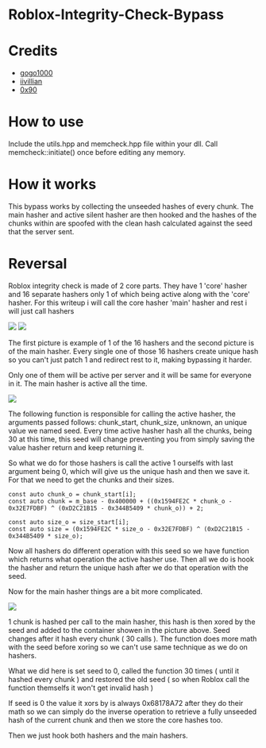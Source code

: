 # Roblox-Integrity-Check-Bypass

# Credits
* [gogo1000](https://github.com/gogo9211)
* [iivillian](https://github.com/iivillian)
* [0x90](https://github.com/AmJayden)

# How to use
Include the utils.hpp and memcheck.hpp file within your dll. Call memcheck::initiate() once before editing any memory.

# How it works
This bypass works by collecting the unseeded hashes of every chunk. The main hasher and active silent hasher are then hooked and the hashes of the chunks within are spoofed with the clean hash calculated against the seed that the server sent.

# Reversal
Roblox integrity check is made of 2 core parts. They have 1 'core' hasher and 16 separate hashers only 1 of which being active along with the 'core' hasher.
For this writeup i will call the core hasher 'main' hasher and rest i will just call hashers

![](https://cdn.discordapp.com/attachments/782842266456817664/956289832290758656/gkp0qufp.png)
![](https://cdn.discordapp.com/attachments/782842266456817664/956290152928526356/jBCw6PAt.png)

The first picture is example of 1 of the 16 hashers and the second picture is of the main hasher. Every single one of those 16 hashers create unique hash so you can't just patch 1 and redirect rest to it, making bypassing it harder.

Only one of them will be active per server and it will be same for everyone in it.
The main hasher is active all the time.

![](https://cdn.discordapp.com/attachments/782842266456817664/956291857787256902/ZAy2wggF.png)

The following function is responsible for calling the active hasher, the arguments passed follows: chunk_start, chunk_size, unknown, an unique value we named seed.
Every time active hasher hash all the chunks, being 30 at this time, this seed will change preventing you from simply saving the value hasher return and keep returning it.

So what we do for those hashers is call the active 1 ourselfs with last argument being 0, which will give us the unique hash and then we save it.
For that we need to get the chunks and their sizes.

```
const auto chunk_o = chunk_start[i];
const auto chunk = m_base - 0x400000 + ((0x1594FE2C * chunk_o - 0x32E7FDBF) ^ (0xD2C21B15 - 0x344B5409 * chunk_o)) + 2;

const auto size_o = size_start[i];
const auto size = (0x1594FE2C * size_o - 0x32E7FDBF) ^ (0xD2C21B15 - 0x344B5409 * size_o);
```

Now all hashers do different operation with this seed so we have function which returns what operation the active hasher use.
Then all we do is hook the hasher and return the unique hash after we do that operation with the seed.

Now for the main hasher things are a bit more complicated.

![](https://cdn.discordapp.com/attachments/782842266456817664/956295870444363796/uETIQD1K.png)

1 chunk is hashed per call to the main hasher, this hash is then xored by the seed and added to the container showen in the picture above.
Seed changes after it hash every chunk ( 30 calls ).
The function does more math with the seed before xoring so we can't use same technique as we do on hashers.

What we did here is set seed to 0, called the function 30 times ( until it hashed every chunk ) and restored the old seed ( so when Roblox call the function themselfs it won't get invalid hash )

If seed is 0 the value it xors by is always 0x68178A72 after they do their math so we can simply do the inverse operation to retrieve a fully unseeded hash of the current chunk and then we store the core hashes too.

Then we just hook both hashers and the main hashers.
